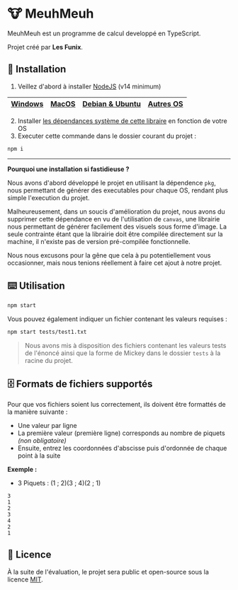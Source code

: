 # 🐮 MeuhMeuh

MeuhMeuh est un programme de calcul developpé en TypeScript.

Projet créé par **Les Funix**.

## 🛬 Installation

1. Veillez d'abord à installer [NodeJS](https://nodejs.org/en/) (v14 minimum)

|[Windows](https://nodejs.org/en/download/)| [MacOS](https://nodejs.org/en/download/) | [Debian & Ubuntu](https://github.com/nodesource/distributions/blob/master/README.md#installation-instructions) | [Autres OS](https://nodejs.org/en/download/package-manager/)
| :-: | :-: | :-: | :-: |

2. Installer [les dépendances système de cette libraire](https://github.com/Automattic/node-canvas#compiling) en fonction de votre OS
3. Executer cette commande dans le dossier courant du projet :

```bash
npm i
```

---
**Pourquoi une installation si fastidieuse ?**

Nous avons d'abord développé le projet en utilisant la dépendence `pkg`, nous permettant de générer des executables pour chaque OS, rendant plus simple l'execution du projet.

Malheureusement, dans un soucis d'amélioration du projet, nous avons du supprimer cette dépendance en vu de l'utilisation de `canvas`, une librairie nous permettant de générer facilement des visuels sous forme d'image. La seule contrainte étant que la librairie doit être compilée directement sur la machine, il n'existe pas de version pré-compilée fonctionnelle.

Nous nous excusons pour la gêne que cela à pu potentiellement vous occasionner, mais nous tenions réellement à faire cet ajout à notre projet.

## ⌨️ Utilisation

```bash
npm start
```

Vous pouvez également indiquer un fichier contenant les valeurs requises :
```bash
npm start tests/test1.txt
```

> Nous avons mis à disposition des fichiers contenant les valeurs tests de l'énoncé ainsi que la forme de Mickey dans le dossier `tests` à la racine du projet.

## 🗄 Formats de fichiers supportés

Pour que vos fichiers soient lus correctement, ils doivent être formattés de la manière suivante :
- Une valeur par ligne
- La première valeur (première ligne) corresponds au nombre de piquets *(non obligatoire)*
- Ensuite, entrez les coordonnées d'abscisse puis d'ordonnée de chaque point à la suite

**Exemple :**
- 3 Piquets : (1 ; 2)(3 ; 4)(2 ; 1)
```
3
1
2
3
4
2
1
```

## 📄 Licence

À la suite de l'évaluation, le projet sera public et open-source sous la licence [MIT](https://choosealicense.com/licenses/mit/).